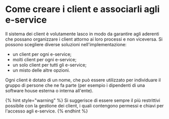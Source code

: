 # Come creare i client e associarli agli e-service

Il sistema dei client è volutamente lasco in modo da garantire agli aderenti che possano organizzare i client attorno ai loro processi e non viceversa. Si possono scegliere diverse soluzioni nell'implementazione:&#x20;

* un client per ogni e-service;
* molti client per ogni e-service;
* un solo client per tutti gli e-service;
* un misto delle altre opzioni.

Ogni client è dotato di un nome, che può essere utilizzato per individuare il gruppo di persone che ne fa parte (per esempio i dipendenti di una software house esterna o interna all'ente).

{% hint style="warning" %}
Si suggerisce di essere sempre il più restrittivi possibile con la gestione dei client, i quali contengono permessi e chiavi per l'accesso agli e-service.&#x20;
{% endhint %}

